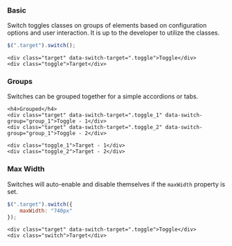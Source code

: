 ### Basic

Switch toggles classes on groups of elements based on configuration options and user interaction. It is up to the developer to utilize the classes.

```javascript
$(".target").switch();
```

```markup
<div class="target" data-switch-target=".toggle">Toggle</div>
<div class="toggle">Target</div>
```

### Groups

Switches can be grouped together for a simple accordions or tabs.

```markup
<h4>Grouped</h4>
<div class="target" data-switch-target=".toggle_1" data-switch-group="group_1">Toggle - 1</div>
<div class="target" data-switch-target=".toggle_2" data-switch-group="group_1">Toggle - 2</div>

<div class="toggle_1">Target - 1</div>
<div class="toggle_2">Target - 2</div>
```

### Max Width

Switches will auto-enable and disable themselves if the `maxWidth` property is set.

```javascript
$(".target").switch({
	maxWidth: "740px"
});
```

```markup
<div class="target" data-switch-target=".toggle">Toggle</div>
<div class="switch">Target</div>
```
